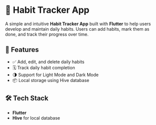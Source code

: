# 📝 Habit Tracker App

A simple and intuitive **Habit Tracker App** built with **Flutter** to help users develop and maintain daily habits. Users can add habits, mark them as done, and track their progress over time.

## 🚀 Features

* ✅ Add, edit, and delete daily habits
* 🗓️ Track daily habit completion
* 🌗 Support for Light Mode and Dark Mode
* 📦 Local storage using Hive database

## 🛠️ Tech Stack

* **Flutter**
* **Hive** for local database
